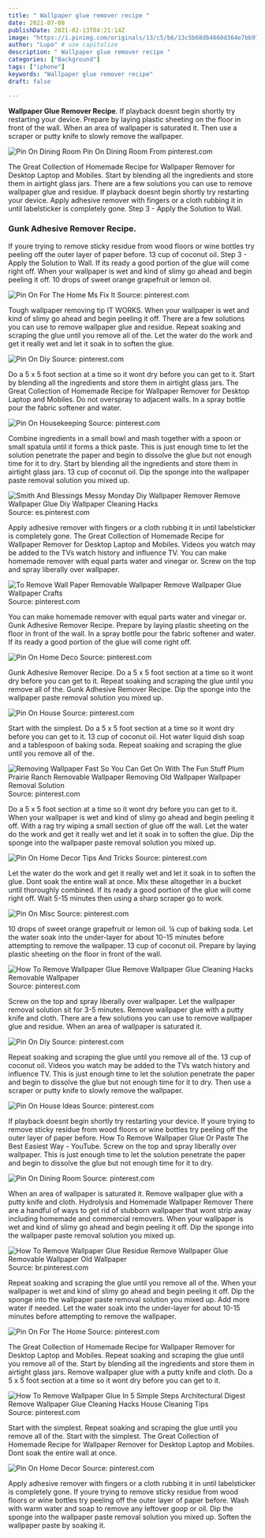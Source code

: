 ```yaml
---
title: " Wallpaper glue remover recipe "
date: 2021-07-08
publishDate: 2021-02-13T04:21:14Z
image: "https://i.pinimg.com/originals/13/c5/b6/13c5b68db4660d364e7bb97ed913121a.jpg"
author: "Lupo" # use capitalize
description: " Wallpaper glue remover recipe "
categories: ["Background"]
tags: ["iphone"]
keywords: "Wallpaper glue remover recipe"
draft: false

---
```



**Wallpaper Glue Remover Recipe**. If playback doesnt begin shortly try restarting your device. Prepare by laying plastic sheeting on the floor in front of the wall. When an area of wallpaper is saturated it. Then use a scraper or putty knife to slowly remove the wallpaper.

![Pin On Dining Room](https://i.pinimg.com/originals/79/04/21/7904217e0fd02d14cef5ca6d1cf1c80c.jpg "Pin On Dining Room")
Pin On Dining Room From pinterest.com


The Great Collection of Homemade Recipe for Wallpaper Remover for Desktop Laptop and Mobiles. Start by blending all the ingredients and store them in airtight glass jars. There are a few solutions you can use to remove wallpaper glue and residue. If playback doesnt begin shortly try restarting your device. Apply adhesive remover with fingers or a cloth rubbing it in until labelsticker is completely gone. Step 3 - Apply the Solution to Wall.

### Gunk Adhesive Remover Recipe.

If youre trying to remove sticky residue from wood floors or wine bottles try peeling off the outer layer of paper before. 13 cup of coconut oil. Step 3 - Apply the Solution to Wall. If its ready a good portion of the glue will come right off. When your wallpaper is wet and kind of slimy go ahead and begin peeling it off. 10 drops of sweet orange grapefruit or lemon oil.


![Pin On For The Home Ms Fix It](https://i.pinimg.com/originals/4f/e6/e6/4fe6e60e5f445309afbac86aec7fce17.jpg "Pin On For The Home Ms Fix It")
Source: pinterest.com

Tough wallpaper removing tip IT WORKS. When your wallpaper is wet and kind of slimy go ahead and begin peeling it off. There are a few solutions you can use to remove wallpaper glue and residue. Repeat soaking and scraping the glue until you remove all of the. Let the water do the work and get it really wet and let it soak in to soften the glue.

![Pin On Diy](https://i.pinimg.com/originals/ef/77/82/ef7782f2f5f2e9bdc1a3472dca2b3e1e.jpg "Pin On Diy")
Source: pinterest.com

Do a 5 x 5 foot section at a time so it wont dry before you can get to it. Start by blending all the ingredients and store them in airtight glass jars. The Great Collection of Homemade Recipe for Wallpaper Remover for Desktop Laptop and Mobiles. Do not overspray to adjacent walls. In a spray bottle pour the fabric softener and water.

![Pin On Housekeeping](https://i.pinimg.com/originals/46/04/b7/4604b74efe822c13d2b4607e2948d859.jpg "Pin On Housekeeping")
Source: pinterest.com

Combine ingredients in a small bowl and mash together with a spoon or small spatula until it forms a thick paste. This is just enough time to let the solution penetrate the paper and begin to dissolve the glue but not enough time for it to dry. Start by blending all the ingredients and store them in airtight glass jars. 13 cup of coconut oil. Dip the sponge into the wallpaper paste removal solution you mixed up.

![Smith And Blessings Messy Monday Diy Wallpaper Remover Remove Wallpaper Glue Diy Wallpaper Cleaning Hacks](https://i.pinimg.com/originals/a8/bf/76/a8bf764e56c82a4ea6278a99c7d37e27.jpg "Smith And Blessings Messy Monday Diy Wallpaper Remover Remove Wallpaper Glue Diy Wallpaper Cleaning Hacks")
Source: es.pinterest.com

Apply adhesive remover with fingers or a cloth rubbing it in until labelsticker is completely gone. The Great Collection of Homemade Recipe for Wallpaper Remover for Desktop Laptop and Mobiles. Videos you watch may be added to the TVs watch history and influence TV. You can make homemade remover with equal parts water and vinegar or. Screw on the top and spray liberally over wallpaper.

![To Remove Wall Paper Removable Wallpaper Remove Wallpaper Glue Wallpaper Crafts](https://i.pinimg.com/originals/19/8c/04/198c04b77f0783507e3b571089713116.jpg "To Remove Wall Paper Removable Wallpaper Remove Wallpaper Glue Wallpaper Crafts")
Source: pinterest.com

You can make homemade remover with equal parts water and vinegar or. Gunk Adhesive Remover Recipe. Prepare by laying plastic sheeting on the floor in front of the wall. In a spray bottle pour the fabric softener and water. If its ready a good portion of the glue will come right off.

![Pin On Home Deco](https://i.pinimg.com/originals/4c/40/5e/4c405eb2bb5d7a20ac785563cb0b2c08.jpg "Pin On Home Deco")
Source: pinterest.com

Gunk Adhesive Remover Recipe. Do a 5 x 5 foot section at a time so it wont dry before you can get to it. Repeat soaking and scraping the glue until you remove all of the. Gunk Adhesive Remover Recipe. Dip the sponge into the wallpaper paste removal solution you mixed up.

![Pin On House](https://i.pinimg.com/originals/6d/1c/7c/6d1c7c2c0cf6c668afa9a655fd8387a1.jpg "Pin On House")
Source: pinterest.com

Start with the simplest. Do a 5 x 5 foot section at a time so it wont dry before you can get to it. 13 cup of coconut oil. Hot water liquid dish soap and a tablespoon of baking soda. Repeat soaking and scraping the glue until you remove all of the.

![Removing Wallpaper Fast So You Can Get On With The Fun Stuff Plum Prairie Ranch Removable Wallpaper Removing Old Wallpaper Wallpaper Removal Solution](https://i.pinimg.com/originals/b3/52/f0/b352f06f446364a0d467e85bf9dbea06.png "Removing Wallpaper Fast So You Can Get On With The Fun Stuff Plum Prairie Ranch Removable Wallpaper Removing Old Wallpaper Wallpaper Removal Solution")
Source: pinterest.com

Do a 5 x 5 foot section at a time so it wont dry before you can get to it. When your wallpaper is wet and kind of slimy go ahead and begin peeling it off. With a rag try wiping a small section of glue off the wall. Let the water do the work and get it really wet and let it soak in to soften the glue. Dip the sponge into the wallpaper paste removal solution you mixed up.

![Pin On Home Decor Tips And Tricks](https://i.pinimg.com/originals/20/fe/b3/20feb3187ec133453386df5d5d195b07.jpg "Pin On Home Decor Tips And Tricks")
Source: pinterest.com

Let the water do the work and get it really wet and let it soak in to soften the glue. Dont soak the entire wall at once. Mix these altogether in a bucket until thoroughly combined. If its ready a good portion of the glue will come right off. Wait 5-15 minutes then using a sharp scraper go to work.

![Pin On Misc](https://i.pinimg.com/originals/df/13/07/df130764a40fa8805427047139513277.png "Pin On Misc")
Source: pinterest.com

10 drops of sweet orange grapefruit or lemon oil. ¼ cup of baking soda. Let the water soak into the under-layer for about 10-15 minutes before attempting to remove the wallpaper. 13 cup of coconut oil. Prepare by laying plastic sheeting on the floor in front of the wall.

![How To Remove Wallpaper Glue Remove Wallpaper Glue Cleaning Hacks Removable Wallpaper](https://i.pinimg.com/originals/75/1d/47/751d478f3233e22dc1e193833571f43e.jpg "How To Remove Wallpaper Glue Remove Wallpaper Glue Cleaning Hacks Removable Wallpaper")
Source: pinterest.com

Screw on the top and spray liberally over wallpaper. Let the wallpaper removal solution sit for 3-5 minutes. Remove wallpaper glue with a putty knife and cloth. There are a few solutions you can use to remove wallpaper glue and residue. When an area of wallpaper is saturated it.

![Pin On Diy](https://i.pinimg.com/originals/1b/93/aa/1b93aa2d8c09e28a47cabfad4e76cfda.jpg "Pin On Diy")
Source: pinterest.com

Repeat soaking and scraping the glue until you remove all of the. 13 cup of coconut oil. Videos you watch may be added to the TVs watch history and influence TV. This is just enough time to let the solution penetrate the paper and begin to dissolve the glue but not enough time for it to dry. Then use a scraper or putty knife to slowly remove the wallpaper.

![Pin On House Ideas](https://i.pinimg.com/originals/04/8c/22/048c224bd26caeec643355f1c6206ab1.jpg "Pin On House Ideas")
Source: pinterest.com

If playback doesnt begin shortly try restarting your device. If youre trying to remove sticky residue from wood floors or wine bottles try peeling off the outer layer of paper before. How To Remove Wallpaper Glue Or Paste The Best Easiest Way - YouTube. Screw on the top and spray liberally over wallpaper. This is just enough time to let the solution penetrate the paper and begin to dissolve the glue but not enough time for it to dry.

![Pin On Dining Room](https://i.pinimg.com/originals/79/04/21/7904217e0fd02d14cef5ca6d1cf1c80c.jpg "Pin On Dining Room")
Source: pinterest.com

When an area of wallpaper is saturated it. Remove wallpaper glue with a putty knife and cloth. Hydrolysis and Homemade Wallpaper Remover There are a handful of ways to get rid of stubborn wallpaper that wont strip away including homemade and commercial removers. When your wallpaper is wet and kind of slimy go ahead and begin peeling it off. Dip the sponge into the wallpaper paste removal solution you mixed up.

![How To Remove Wallpaper Glue Residue Remove Wallpaper Glue Removable Wallpaper Old Wallpaper](https://i.pinimg.com/736x/a6/48/1e/a6481eba3de8e77b37ca5160bbea24b3.jpg "How To Remove Wallpaper Glue Residue Remove Wallpaper Glue Removable Wallpaper Old Wallpaper")
Source: br.pinterest.com

Repeat soaking and scraping the glue until you remove all of the. When your wallpaper is wet and kind of slimy go ahead and begin peeling it off. Dip the sponge into the wallpaper paste removal solution you mixed up. Add more water if needed. Let the water soak into the under-layer for about 10-15 minutes before attempting to remove the wallpaper.

![Pin On For The Home](https://i.pinimg.com/736x/e2/bd/46/e2bd467c339fa1ecf03394221864cd8f.jpg "Pin On For The Home")
Source: pinterest.com

The Great Collection of Homemade Recipe for Wallpaper Remover for Desktop Laptop and Mobiles. Repeat soaking and scraping the glue until you remove all of the. Start by blending all the ingredients and store them in airtight glass jars. Remove wallpaper glue with a putty knife and cloth. Do a 5 x 5 foot section at a time so it wont dry before you can get to it.

![How To Remove Wallpaper Glue In 5 Simple Steps Architectural Digest Remove Wallpaper Glue Cleaning Hacks House Cleaning Tips](https://i.pinimg.com/originals/b8/1a/13/b81a13ecdadbf14bbcb6861aa8b8b83f.jpg "How To Remove Wallpaper Glue In 5 Simple Steps Architectural Digest Remove Wallpaper Glue Cleaning Hacks House Cleaning Tips")
Source: pinterest.com

Start with the simplest. Repeat soaking and scraping the glue until you remove all of the. Start with the simplest. The Great Collection of Homemade Recipe for Wallpaper Remover for Desktop Laptop and Mobiles. Dont soak the entire wall at once.

![Pin On Home Decor](https://i.pinimg.com/originals/13/c5/b6/13c5b68db4660d364e7bb97ed913121a.jpg "Pin On Home Decor")
Source: pinterest.com

Apply adhesive remover with fingers or a cloth rubbing it in until labelsticker is completely gone. If youre trying to remove sticky residue from wood floors or wine bottles try peeling off the outer layer of paper before. Wash with warm water and soap to remove any leftover goop or oil. Dip the sponge into the wallpaper paste removal solution you mixed up. Soften the wallpaper paste by soaking it.

